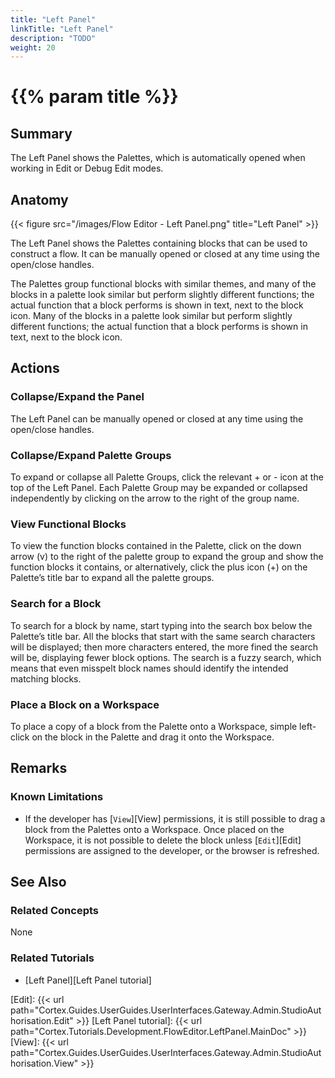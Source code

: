 ```yaml
---
title: "Left Panel"
linkTitle: "Left Panel"
description: "TODO"
weight: 20
---
```


# {{% param title %}}

## Summary

The Left Panel shows the Palettes, which is automatically opened when working in Edit or Debug Edit modes.

## Anatomy

{{< figure src="/images/Flow Editor - Left Panel.png" title="Left Panel" >}}

The Left Panel shows the Palettes containing blocks that can be used to construct a flow. It can be manually opened or closed at any time using the open/close handles.

The Palettes group functional blocks with similar themes, and many of the blocks in a palette look similar but perform slightly different functions; the actual function that a block performs is shown in text, next to the block icon. Many of the blocks in a palette look similar but perform slightly different functions; the actual function that a block performs is shown in text, next to the block icon.

## Actions

### Collapse/Expand the Panel

The Left Panel can be manually opened or closed at any time using the open/close handles.

### Collapse/Expand Palette Groups

To expand or collapse all Palette Groups, click the relevant + or - icon at the top of the Left Panel. Each Palette Group may be expanded or collapsed independently by clicking on the arrow to the right of the group name.

### View Functional Blocks

To view the function blocks contained in the Palette, click on the down arrow (v) to the right of the palette group to expand the group and show the function blocks it contains, or alternatively, click the plus icon (+) on the Palette’s title bar to expand all the palette groups.

### Search for a Block

To search for a block by name, start typing into the search box below the Palette’s title bar. All the blocks that start with the same search characters will be displayed; then more characters entered, the more fined the search will be, displaying fewer block options. The search is a fuzzy search, which means that even misspelt block names should identify the intended matching blocks.

### Place a Block on a Workspace

To place a copy of a block from the Palette onto a  Workspace, simple left-click on the block in the Palette and drag it onto the Workspace.

## Remarks

### Known Limitations

* If the developer has [`View`][View] permissions, it is still possible to drag a block from the Palettes onto a Workspace. Once placed on the Workspace, it is not possible to delete the block unless [`Edit`][Edit] permissions are assigned to the developer, or the browser is refreshed.

## See Also

### Related Concepts

None

### Related Tutorials

* [Left Panel][Left Panel tutorial]

[Edit]: {{< url path="Cortex.Guides.UserGuides.UserInterfaces.Gateway.Admin.StudioAuthorisation.Edit" >}}
[Left Panel tutorial]: {{< url path="Cortex.Tutorials.Development.FlowEditor.LeftPanel.MainDoc" >}}
[View]: {{< url path="Cortex.Guides.UserGuides.UserInterfaces.Gateway.Admin.StudioAuthorisation.View" >}}
